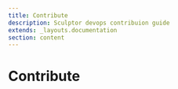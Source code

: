 ```yaml
---
title: Contribute
description: Sculptor devops contribuion guide
extends: _layouts.documentation
section: content
---
```


# Contribute
